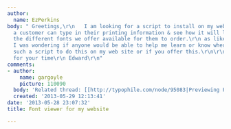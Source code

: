 ```yaml
---
author:
  name: EzPerkins
body: " Greetings,\r\n   I am looking for a script to install on my web site where
  a customer can type in their printing information & see how it will look to view
  the different fonts we offer available for them to order.\r\n as like this showing\r\nhttp://www.typetester.org/\r\n\r\n
  I was wondering if anyone would be able to help me learn or know where to go for
  such a script to do this on my web site or if you offer this.\r\n\r\n Thank you
  for your time\r\n Edward\r\n"
comments:
- author:
    name: gargoyle
    picture: 110090
  body: 'Related thread: [[http://typophile.com/node/95083|Previewing Fonts on a Website]]'
  created: '2013-05-29 12:13:41'
date: '2013-05-28 23:07:32'
title: Font viewer for my website

---
```

